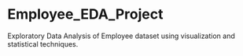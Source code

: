 # Employee_EDA_Project
Exploratory Data Analysis of Employee dataset using visualization and statistical techniques.
